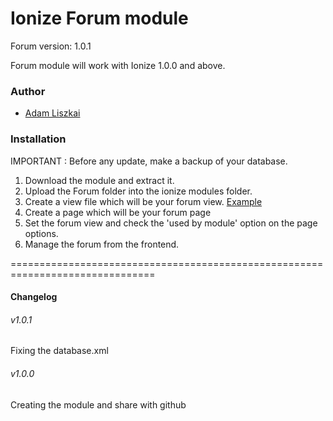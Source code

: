 Ionize Forum module
===============================================================================

Forum version: 1.0.1

Forum module will work with Ionize 1.0.0 and above.

### Author

* [Adam Liszkai](http://liszkaiadam.hu)

### Installation

IMPORTANT : Before any update, make a backup of your database.

1. Download the module and extract it.
2. Upload the Forum folder into the ionize modules folder.
3. Create a view file which will be your forum view. [Example](https://github.com/adamos42/io_forum/wiki/Complete-example-of-usage)
4. Create a page which will be your forum page
5. Set the forum view and check the 'used by module' option on the page options.
6. Manage the forum from the frontend.

===============================================================================

#### Changelog

###### v1.0.1

Fixing the database.xml

###### v1.0.0 

Creating the module and share with github


